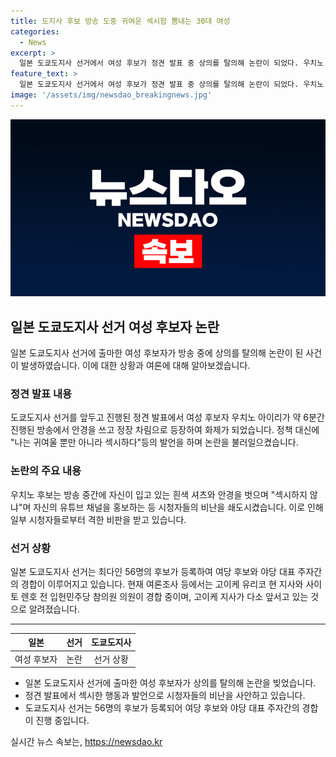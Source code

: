 ```yaml
---
title: 도지사 후보 방송 도중 귀여운 섹시함 뽐내는 30대 여성
categories:
  - News
excerpt: >
  일본 도쿄도지사 선거에서 여성 후보가 정견 발표 중 상의를 탈의해 논란이 되었다. 우치노 아이리 후보는 귀엽고 섹시한 이미지를 강조하며 화제가 되었는데, 방송 중간에 상의를 벗고 유튜브 채널을 홍보하며 시청자들의 비난을 샀다. 이에 대한 격한 반응과 함께 다가올 선거에 대한 정보도 소개되었다. (총 148자)
feature_text: >
  일본 도쿄도지사 선거에서 여성 후보가 정견 발표 중 상의를 탈의해 논란이 되었다. 우치노 아이리 후보는 귀엽고 섹시한 이미지를 강조하며 화제가 되었는데, 방송 중간에 상의를 벗고 유튜브 채널을 홍보하며 시청자들의 비난을 샀다. 이에 대한 격한 반응과 함께 다가올 선거에 대한 정보도 소개되었다. (총 148자)
image: '/assets/img/newsdao_breakingnews.jpg'
---
```


<p><img src="/assets/img/newsdao_breakingnews.jpg" alt="koreaapp 속보" /></p>

<h2 data-ke-size="size26">일본 도쿄도지사 선거 여성 후보자 논란</h2>

<p data-ke-size="size16">일본 도쿄도지사 선거에 출마한 여성 후보자가 방송 중에 상의를 탈의해 논란이 된 사건이 발생하였습니다. 이에 대한 상황과 여론에 대해 알아보겠습니다.</p>

<h3><b>정견 발표 내용</b></h3>

<p data-ke-size="size16">도쿄도지사 선거를 앞두고 진행된 정견 발표에서 여성 후보자 우치노 아이리가 약 6분간 진행된 방송에서 안경을 쓰고 정장 차림으로 등장하여 화제가 되었습니다. 정책 대신에 "나는 귀여울 뿐만 아니라 섹시하다"등의 발언을 하며 논란을 불러일으켰습니다.</p>

<h3><b>논란의 주요 내용</b></h3>

<p data-ke-size="size16">우치노 후보는 방송 중간에 자신이 입고 있는 흰색 셔츠와 안경을 벗으며 "섹시하지 않냐"며 자신의 유튜브 채널을 홍보하는 등 시청자들의 비난을 쇄도시켰습니다. 이로 인해 일부 시청자들로부터 격한 비판을 받고 있습니다.</p>

<h3><b>선거 상황</b></h3>

<p data-ke-size="size16">일본 도쿄도지사 선거는 최다인 56명의 후보가 등록하여 여당 후보와 야당 대표 주자간의 경합이 이루어지고 있습니다. 현재 여론조사 등에서는 고이케 유리코 현 지사와 사이토 렌호 전 입헌민주당 참의원 의원이 경합 중이며, 고이케 지사가 다소 앞서고 있는 것으로 알려졌습니다.</p>

<hr>

<table>
  <thead>
    <tr>
      <th style="text-align: center;">일본</th>
      <th style="text-align: center;">선거</th>
      <th style="text-align: center;">도쿄도지사</th>
    </tr>
  </thead>
  <tbody>
    <tr>
      <td style="text-align: center;">여성 후보자</td>
      <td style="text-align: center;">논란</td>
      <td style="text-align: center;">선거 상황</td>
    </tr>
  </tbody>
</table>

<ul>
  <li>일본 도쿄도지사 선거에 출마한 여성 후보자가 상의를 탈의해 논란을 빚었습니다.</li>
  <li>정견 발표에서 섹시한 행동과 발언으로 시청자들의 비난을 사안하고 있습니다.</li>
  <li>도쿄도지사 선거는 56명의 후보가 등록되어 여당 후보와 야당 대표 주자간의 경합이 진행 중입니다.</li>
</ul>
실시간 뉴스 속보는, <a href="https://newsdao.kr" rel="dofollow">https://newsdao.kr</a>


